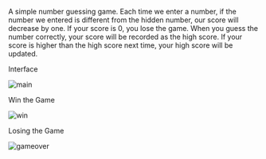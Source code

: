 A simple number guessing game. Each time we enter a number, 
if the number we entered is different from the hidden number, our score will decrease by one.
If your score is 0, you lose the game. When you guess the number correctly, your score will be recorded as the high score. 
If your score is higher than the high score next time, your high score will be updated.


Interface

![main](https://user-images.githubusercontent.com/89880316/152583257-57537be0-fdf1-4c08-bd64-72dd51dcd754.png)

Win the Game 

![win](https://user-images.githubusercontent.com/89880316/152583339-0b1d01b0-9f76-45a8-bfd9-50f3ce368adb.png)

Losing the Game

![gameover](https://user-images.githubusercontent.com/89880316/152583403-31f28a9d-ba89-4b87-a513-d41223203dd5.png)

